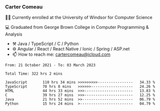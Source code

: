 ### Carter Comeau

🙋‍♂️ Currently enrolled at the University of Windsor for Computer Science

💻 Graduated from George Brown College in Computer Programming & Analysis

- ⚒️ Java / TypeScript / C / Python
- ⚙️ Angular / React / React Native / Ionic / Spring / ASP.net
- 📫 How to reach me: cartercomeau@icloud.com

<!--START_SECTION:waka-->

```text
From: 21 October 2021 - To: 03 March 2023

Total Time: 322 hrs 2 mins

JavaScript       110 hrs 34 mins >>>>>>>>>----------------   34.33 %
TypeScript       78 hrs 8 mins   >>>>>>-------------------   24.26 %
HTML             44 hrs 33 mins  >>>----------------------   13.83 %
C                39 hrs 27 mins  >>>----------------------   12.25 %
Java             21 hrs 52 mins  >>-----------------------   06.79 %
Python           15 hrs 24 mins  >------------------------   04.79 %
```

<!--END_SECTION:waka-->
